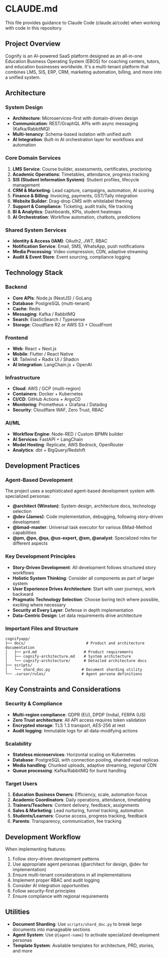 # CLAUDE.md

This file provides guidance to Claude Code (claude.ai/code) when working with code in this repository.

## Project Overview

Cognify is an AI-powered SaaS platform designed as an all-in-one Education Business Operating System (EBOS) for coaching centers, tutors, and education businesses worldwide. It's a multi-tenant platform that combines LMS, SIS, ERP, CRM, marketing automation, billing, and more into a unified system.

## Architecture

### System Design
- **Architecture**: Microservices-first with domain-driven design
- **Communication**: REST/GraphQL APIs with async messaging (Kafka/RabbitMQ)
- **Multi-tenancy**: Schema-based isolation with unified auth
- **AI Integration**: Built-in AI orchestration layer for workflows and automation

### Core Domain Services
1. **LMS Service**: Course builder, assessments, certificates, proctoring
2. **Academic Operations**: Timetables, attendance, progress tracking
3. **SIS (Student Information System)**: Student profiles, lifecycle management
4. **CRM & Marketing**: Lead capture, campaigns, automation, AI scoring
5. **Finance & Billing**: Invoicing, payments, GST/Tally integration
6. **Website Builder**: Drag-drop CMS with whitelabel theming
7. **Support & Compliance**: Ticketing, audit trails, file tracking
8. **BI & Analytics**: Dashboards, KPIs, student heatmaps
9. **AI Orchestration**: Workflow automation, chatbots, predictions

### Shared System Services
- **Identity & Access (IAM)**: OAuth2, JWT, RBAC
- **Notification Service**: Email, SMS, WhatsApp, push notifications
- **Media Processing**: Video compression, CDN, adaptive streaming
- **Audit & Event Store**: Event sourcing, compliance logging

## Technology Stack

### Backend
- **Core APIs**: Node.js (NestJS) / GoLang
- **Database**: PostgreSQL (multi-tenant)
- **Cache**: Redis
- **Messaging**: Kafka / RabbitMQ
- **Search**: ElasticSearch / Typesense
- **Storage**: Cloudflare R2 or AWS S3 + CloudFront

### Frontend
- **Web**: React + Next.js
- **Mobile**: Flutter / React Native
- **UI**: Tailwind + Radix UI / Shadcn
- **AI Integration**: LangChain.js + OpenAI

### Infrastructure
- **Cloud**: AWS / GCP (multi-region)
- **Containers**: Docker + Kubernetes
- **CI/CD**: GitHub Actions + ArgoCD
- **Monitoring**: Prometheus + Grafana / Datadog
- **Security**: Cloudflare WAF, Zero Trust, RBAC

### AI/ML
- **Workflow Engine**: Node-RED / Custom BPMN builder
- **AI Services**: FastAPI + LangChain
- **Model Hosting**: Replicate, AWS Bedrock, OpenRouter
- **Analytics**: dbt + BigQuery/Redshift

## Development Practices

### Agent-Based Development
The project uses a sophisticated agent-based development system with specialized personas:

- **@architect (Winston)**: System design, architecture docs, technology selection
- **@dev (James)**: Code implementation, debugging, following story-driven development
- **@bmad-master**: Universal task executor for various BMad-Method capabilities
- **@pm, @po, @qa, @ux-expert, @sm, @analyst**: Specialized roles for different aspects

### Key Development Principles
- **Story-Driven Development**: All development follows structured story workflows
- **Holistic System Thinking**: Consider all components as part of larger system
- **User Experience Drives Architecture**: Start with user journeys, work backward
- **Pragmatic Technology Selection**: Choose boring tech where possible, exciting where necessary
- **Security at Every Layer**: Defense in depth implementation
- **Data-Centric Design**: Let data requirements drive architecture

### Important Files and Structure

```
cognifyapp/
├── docs/                           # Product and architecture documentation
│   ├── prd.md                     # Product requirements
│   ├── cognify-architecture.md    # System architecture
│   └── cognify-architecture/      # Detailed architecture docs
├── scripts/
│   └── shard_doc.py              # Document sharding utility
└── .cursor/rules/                # Agent persona definitions
```

## Key Constraints and Considerations

### Security & Compliance
- **Multi-region compliance**: GDPR (EU), DPDP (India), FERPA (US)
- **Zero Trust architecture**: All API access requires token validation
- **Encrypted storage**: TLS 1.3 transport, AES-256 at rest
- **Audit logging**: Immutable logs for all data-modifying actions

### Scalability
- **Stateless microservices**: Horizontal scaling on Kubernetes
- **Database**: PostgreSQL with connection pooling, sharded read replicas
- **Media handling**: Chunked uploads, adaptive streaming, regional CDN
- **Queue processing**: Kafka/RabbitMQ for burst handling

### Target Users
1. **Education Business Owners**: Efficiency, scale, automation focus
2. **Academic Coordinators**: Daily operations, attendance, timetabling
3. **Trainers/Teachers**: Content delivery, feedback, assignments
4. **Sales & Marketing**: Lead nurturing, funnel tracking, automation
5. **Students/Learners**: Course access, progress tracking, feedback
6. **Parents**: Transparency, communication, fee tracking

## Development Workflow

When implementing features:
1. Follow story-driven development patterns
2. Use appropriate agent personas (@architect for design, @dev for implementation)
3. Ensure multi-tenant considerations in all implementations
4. Implement proper RBAC and audit logging
5. Consider AI integration opportunities
6. Follow security-first principles
7. Ensure compliance with regional requirements

## Utilities

- **Document Sharding**: Use `scripts/shard_doc.py` to break large documents into manageable sections
- **Agent System**: Use `@{agent-name}` to activate specialized development personas
- **Template System**: Available templates for architecture, PRD, stories, and more